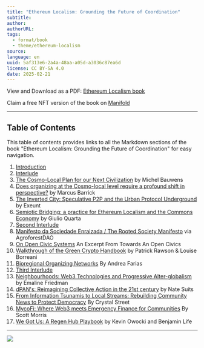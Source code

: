 ```yaml
---
title: "Ethereum Localism: Grounding the Future of Coordination"
subtitle: 
author: 
authorURL: 
tags:
  - format/book
  - theme/ethereum-localism
source: 
language: en
uuid: 5af313e6-2a4a-48aa-a05d-a3036c87ea6d
license: CC BY-SA 4.0
date: 2025-02-21
---
```

View and Download as a PDF: [Ethereum Localism book](https://qxvqdga4v2uhlcgh7bvl5m6rukrhmesy6uzingqov76jw5miy3ka.arweave.net/hesBmByuqHWIx_hqvrPRoqJ2Elj1MoaaDq_8m3WIxtQ)

Claim a free NFT version of the book on [Manifold](https://app.manifold.xyz/c/ethereum-localism)

---

## Table of Contents

This table of contents provides links to all the Markdown sections of the book "Ethereum Localism: Grounding the Future of Coordination" for easy navigation.

1. [Introduction](ethereum-localism-book-01-introduction.md)
2. [Interlude](ethereum-localism-book-02-interlude.md)
3. [The Cosmo-Local Plan for our Next Civilization](ethereum-localism-book-03-cosmo-local-plan.md) by Michel Bauwens
4. [Does organizing at the Cosmo-local level require a profound shift in perspective?](ethereum-localism-book-04-shift-in-perspective.md) by Marcus Barrick
5. [The Inverted City: Speculative P2P and the Urban Protocol Underground](ethereum-localism-book-05-inverted-city.md) by Exeunt
6. [Semiotic Bridging: a practice for Ethereum Localism and the Commons Economy](ethereum-localism-book-06-semiotic-bridging.md) by Giulio Quarta
7. [Second Interlude](ethereum-localism-book-07-interlude-2.md)
8. [Manifesto da Sociedade Enraizada / The Rooted Society Manifesto](ethereum-localism-book-08-manifesto.md) via AgroforestDAO
9. [On Open Civic Systems](ethereum-localism-book-09-open-civics.md) An Excerpt From Towards An Open Civics
10. [Walkthrough of the Green Crypto Handbook](ethereum-localism-book-10-green-crypto.md) by Patrick Rawson & Louise Borreani
11. [Bioregional Organizing Networks](ethereum-localism-book-11-bioregional.md) By Andrea Farias
12. [Third Interlude](ethereum-localism-book-12-interlude-3.md)
13. [Neighbourhoods: Web3 Technologies and Progressive Alter-globalism](ethereum-localism-book-13-neighbourhoods.md) by Emaline Friedman
14. [dPAN's: Reimagining Collective Action in the 21st century](ethereum-localism-book-14-dpans.md) by Nate Suits
15. [From Information Tsunamis to Local Streams: Rebuilding Community News to Protect Democracy](ethereum-localism-book-15-information-tsunamis.md) By Crystal Street
16. [MycoFi: Where Web3 meets Emergency Finance for Communities](ethereum-localism-book-16-mycofi.md) By Scott Morris
17. [We Got Us: A Regen Hub Playbook](ethereum-localism-book-17-regen-hub.md) by Kevin Owocki and Benjamin Life

---
![](assets/ELbookcover.png)